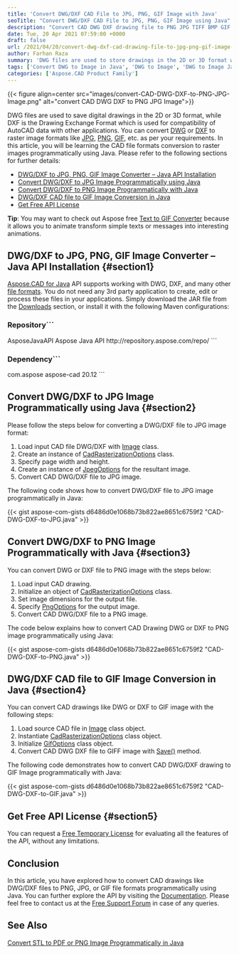 ```yaml
---
title: 'Convert DWG/DXF CAD File to JPG, PNG, GIF Image with Java'
seoTitle: "Convert DWG/DXF CAD File to JPG, PNG, GIF Image using Java"
description: "Convert CAD DWG DXF drawing file to PNG JPG TIFF BMP GIF Image programmatically using Java. Export or render AutoCAD drawing to raster or vector images."
date: Tue, 20 Apr 2021 07:59:00 +0000
draft: false
url: /2021/04/20/convert-dwg-dxf-cad-drawing-file-to-jpg-png-gif-image-java/
author: Farhan Raza
summary: 'DWG files are used to store drawings in the 2D or 3D format while DXF is the Drawing Exchange Format which is used for compatibility of AutoCAD data with other applications. You can **convert DWG or DXF to raster image formats like JPG, PNG, GIF, etc.** as per your requirements. In this article, you will be learning the CAD file formats conversion to raster images programmatically using Java.'
tags: ['Convert DWG to Image in Java', 'DWG to Image', 'DWG to Image Java', 'DWG to JPG', 'DWG to PNG', 'DXF to Image', 'DXF to Image Java', 'DXF to JPG', 'DXF to PNG']
categories: ['Aspose.CAD Product Family']
---
```




{{< figure align=center src="images/convert-CAD-DWG-DXF-to-PNG-JPG-Image.png" alt="convert CAD DWG DXF to PNG JPG Image">}}


DWG files are used to save digital drawings in the 2D or 3D format, while DXF is the Drawing Exchange Format which is used for compatibility of AutoCAD data with other applications. You can convert [DWG][1] or [DXF][2] to raster image formats like [JPG][3], [PNG][4], [GIF][5], etc. as per your requirements. In this article, you will be learning the CAD file formats conversion to raster images programmatically using Java. Please refer to the following sections for further details:

*   [DWG/DXF to JPG, PNG, GIF Image Converter – Java API Installation][6]
*   [Convert DWG/DXF to JPG Image Programmatically using Java][7]
*   [Convert DWG/DXF to PNG Image Programmatically with Java][8]
*   [DWG/DXF CAD file to GIF Image Conversion in Java][9]
*   [Get Free API License][10]

**Tip**: You may want to check out Aspose free [Text to GIF Converter][11] because it allows you to animate transform simple texts or messages into interesting animations.

## DWG/DXF to JPG, PNG, GIF Image Converter – Java API Installation {#section1}

[Aspose.CAD for Java][12] API supports working with DWG, DXF, and many other [file formats][13]. You do not need any 3rd party application to create, edit or process these files in your applications. Simply download the JAR file from the [Downloads][14] section, or install it with the following Maven configurations:

### Repository```
<repositories>
    <repository>
        <id>AsposeJavaAPI</id>
        <name>Aspose Java API</name>
        <url>http://repository.aspose.com/repo/</url>
    </repository>
</repositories>
```

### Dependency```
 <dependencies>
    <dependency>
        <groupId>com.aspose</groupId>
        <artifactId>aspose-cad</artifactId>
        <version>20.12</version>        
   </dependency>
</dependencies>
```

## Convert DWG/DXF to JPG Image Programmatically using Java {#section2}

Please follow the steps below for converting a DWG/DXF file to JPG image format:

1.  Load input CAD file DWG/DXF with [Image][15] class.
2.  Create an instance of [CadRasterizationOptions][16] class.
3.  Specify page width and height.
4.  Create an instance of [JpegOptions][17] for the resultant image.
5.  Convert CAD DWG/DXF file to JPG image.

The following code shows how to convert DWG/DXF file to JPG image programmatically in Java:

{{< gist aspose-com-gists d6486d0e1068b73b822ae8651c6759f2 "CAD-DWG-DXF-to-JPG.java" >}}

## Convert DWG/DXF to PNG Image Programmatically with Java {#section3}

You can convert DWG or DXF file to PNG image with the steps below:

1.  Load input CAD drawing.
2.  Initialize an object of [CadRasterizationOptions][18] class.
3.  Set image dimensions for the output file.
4.  Specify [PngOptions][19] for the output image.
5.  Convert CAD DWG/DXF file to a PNG image.

The code below explains how to convert CAD Drawing DWG or DXF to PNG image programmatically using Java:

{{< gist aspose-com-gists d6486d0e1068b73b822ae8651c6759f2 "CAD-DWG-DXF-to-PNG.java" >}}

## DWG/DXF CAD file to GIF Image Conversion in Java {#section4}

You can convert CAD drawings like DWG or DXF to GIF image with the following steps:

1.  Load source CAD file in [Image][20] class object.
2.  Instantiate [CadRasterizationOptions][21] class object.
3.  Initialize [GifOptions][22] class object.
4.  Convert CAD DWG DXF file to GIFF image with [Save()][23] method.

The following code demonstrates how to convert CAD DWG/DXF drawing to GIF Image programmatically with Java:

{{< gist aspose-com-gists d6486d0e1068b73b822ae8651c6759f2 "CAD-DWG-DXF-to-GIF.java" >}}

## Get Free API License {#section5}

You can request a [Free Temporary License][24] for evaluating all the features of the API, without any limitations.

## Conclusion

In this article, you have explored how to convert CAD drawings like DWG/DXF files to PNG, JPG, or GIF file formats programmatically using Java. You can further explore the API by visiting the [Documentation][25]. Please feel free to contact us at the [Free Support Forum][26] in case of any queries.

## See Also

[Convert STL to PDF or PNG Image Programmatically in Java][27]




[1]: https://docs.fileformat.com/cad/dwg/
[2]: https://docs.fileformat.com/cad/dxf/
[3]: https://docs.fileformat.com/image/jpeg/
[4]: https://docs.fileformat.com/image/png/
[5]: https://docs.fileformat.com/image/gif/
[6]: #section1
[7]: #section2
[8]: #section3
[9]: #section4
[10]: #section5
[11]: https://products.aspose.app/slides/text-to-gif
[12]: https://products.aspose.com/cad/java
[13]: https://docs.aspose.com/cad/java/supported-file-formats/
[14]: https://downloads.aspose.com/cad/java
[15]: https://apireference.aspose.com/cad/java/com.aspose.cad/Image
[16]: https://apireference.aspose.com/cad/java/com.aspose.cad.imageoptions/cadrasterizationoptions
[17]: https://apireference.aspose.com/cad/java/com.aspose.cad.imageoptions/JpegOptions
[18]: https://apireference.aspose.com/cad/java/com.aspose.cad.imageoptions/cadrasterizationoptions
[19]: https://apireference.aspose.com/cad/java/com.aspose.cad.imageoptions/PngOptions
[20]: https://apireference.aspose.com/cad/java/com.aspose.cad/Image
[21]: https://apireference.aspose.com/cad/java/com.aspose.cad.imageoptions/cadrasterizationoptions
[22]: https://apireference.aspose.com/cad/java/com.aspose.cad.imageoptions/GifOptions
[23]: https://apireference.aspose.com/cad/java/com.aspose.cad/Image#save--
[24]: https://purchase.aspose.com/temporary-license
[25]: https://docs.aspose.com/cad/java/
[26]: https://forum.aspose.com/c/cad
[27]: https://blog.aspose.com/2021/03/15/convert-stl-pdf-png-image-java/





